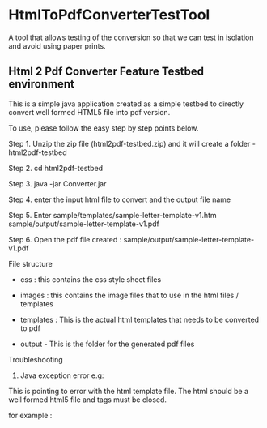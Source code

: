 # HtmlToPdfConverterTestTool
A tool that allows testing of the conversion so that we can test in isolation and avoid using paper prints.

Html 2 Pdf Converter Feature Testbed environment
-------------------------------------------------------

This is a simple java application created as a simple testbed to directly convert well formed
HTML5 file into pdf version.

To use, please follow the easy step by step points below.

Step 1. Unzip the zip file (html2pdf-testbed.zip) and it will create a folder - html2pdf-testbed

Step 2. cd html2pdf-testbed

Step 3. java -jar Converter.jar

Step 4. enter the input html file to convert and the output file name

Step 5. Enter sample/templates/sample-letter-template-v1.htm sample/output/sample-letter-template-v1.pdf

Step 6. Open the pdf file created :  sample/output/sample-letter-template-v1.pdf

 
File structure

  - css : this contains the css style sheet files

  - images : this contains the image files that to use in the html files / templates

  - templates : This is the actual html templates that needs to be converted to pdf

  - output - This is the folder for the generated pdf files

Troubleshooting

1. Java exception error e.g:

This is pointing to error with the html template file. The html should be a well formed html5 file and tags must be closed.

for example : <link rel="stylesheet" href="styles.css"></style>